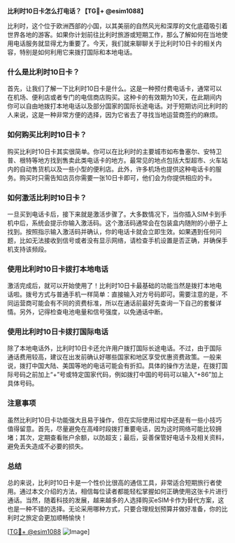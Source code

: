**比利时10日卡怎么打电话？【TG💪+ @esim1088】**

比利时，这个位于欧洲西部的小国，以其美丽的自然风光和深厚的文化底蕴吸引着世界各地的游客。如果你计划前往比利时旅游或短期工作，那么了解如何在当地使用电话服务就显得尤为重要了。今天，我们就来聊聊关于比利时10日卡的相关内容，特别是如何利用它来拨打国际和本地电话。

### 什么是比利时10日卡？

首先，让我们了解一下比利时10日卡是什么。这是一种预付费电话卡，通常可以在机场、便利店或者专门的电信商店购买。这种卡的有效期为10天，在此期间内你可以自由地拨打本地电话以及部分国家的国际长途电话。对于短期访问比利时的人来说，这是一种非常方便的选择，因为它省去了寻找当地运营商签约的麻烦。

### 如何购买比利时10日卡？

购买比利时10日卡其实很简单。你可以在比利时的主要城市如布鲁塞尔、安特卫普、根特等地方找到售卖此类电话卡的地方。最常见的地点包括大型超市、火车站内的自动售货机以及一些小型的便利店。此外，许多机场也提供这种电话卡的服务。购买时只需告知店员你需要一张10日卡即可，他们会为你提供相应的卡。

### 如何激活比利时10日卡？

一旦买到电话卡后，接下来就是激活步骤了。大多数情况下，当你插入SIM卡到手机中后，系统会提示你输入激活码。这个激活码通常会在包装盒内随附的小册子上找到。按照指示输入激活码并确认，你的电话卡就会立即生效。如果遇到任何问题，比如无法接收到信号或者没有显示网络，请检查手机设置是否正确，并确保手机支持该频段。

### 使用比利时10日卡拨打本地电话

激活完成后，就可以开始使用了！比利时10日卡最基础的功能当然是拨打本地电话啦。拨号方式与普通手机一样简单：直接输入对方号码即可。需要注意的是，不同运营商可能会有不同的资费标准，所以在通话前最好先查询一下自己的套餐详情。另外，记得检查电池电量和信号强度，以免通话中断。

### 使用比利时10日卡拨打国际电话

除了本地电话外，比利时10日卡还允许用户拨打国际长途电话。不过，由于国际通话费用较高，建议在出发前确认好哪些国家和地区享受优惠资费政策。一般来说，拨打中国大陆、美国等地的电话可能会有折扣。具体的操作方法是，在拨打国际号码之前加上“+”号或特定国家代码，例如拨打中国的号码可以输入“+86”加上具体号码。

### 注意事项

虽然比利时10日卡功能强大且易于操作，但在实际使用过程中还是有一些小技巧值得留意。首先，尽量避免在高峰时段拨打重要电话，因为这时网络可能比较拥堵；其次，定期查看账户余额，以防超支；最后，妥善保管好电话卡及相关资料，避免丢失造成不必要的损失。

### 总结

总的来说，比利时10日卡是一个性价比很高的通信工具，非常适合短期旅行者使用。通过本文介绍的方法，相信每位读者都能轻松掌握如何正确使用这张卡片进行通话。当然，随着科技的发展，越来越多的人选择购买eSIM卡作为替代方案，这也是一种不错的选择。无论采用哪种方式，只要合理规划预算并做好准备，你的比利时之旅定会更加顺畅愉快！

[[TG💪+ @esim1088](https://t.me/s/esim1088) ![Image](https://i.postimg.cc/4NQfJmqS/Snipaste-2025-05-13-00-14-12.png)]